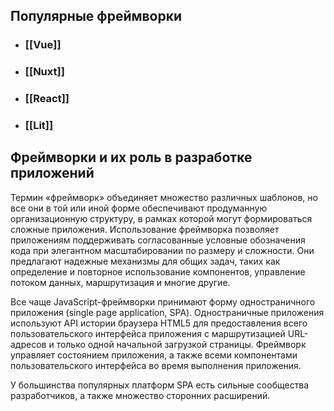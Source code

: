 ## Популярные фреймворки

- ### [[Vue]]
- ### [[Nuxt]]
- ### [[React]]
- ### [[Lit]]

## Фреймворки и их роль в разработке приложений

Термин «фреймворк» объединяет множество различных шаблонов, но все они в той или иной форме обеспечивают продуманную организационную структуру, в рамках которой могут формироваться сложные приложения. Использование фреймворка позволяет приложениям поддерживать согласованные условные обозначения кода при элегантном масштабировании по размеру и сложности. Они предлагают надежные механизмы для общих задач, таких как определение и повторное использование компонентов, управление потоком данных, маршрутизация и многие другие.

Все чаще JavaScript-фреймворки принимают форму одностраничного приложения (single page application, SPA). Одностраничные приложения используют API истории браузера HTML5 для предоставления всего пользовательского интерфейса приложения с маршрутизацией URL-адресов и только одной начальной загрузкой страницы. Фреймворк управляет состоянием приложения, а также всеми компонентами пользовательского интерфейса во время выполнения приложения.

У большинства популярных платформ SPA есть сильные сообщества разработчиков, а также множество сторонних расширений.
